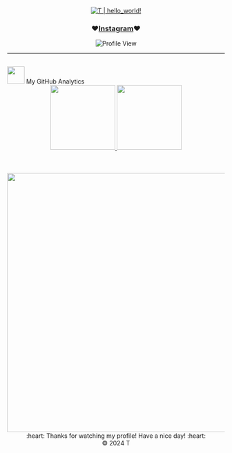 <p align="center">
  <a href="https://github.com/TS0906">
    <img src="https://readme-typing-svg.herokuapp.com?font=SF+Mono&size=30&duration=2311&pause=500&color=80cbc4&center=true&vCenter=true&width=500&height=50&lines=%F0%9F%91%8B+Hello+World+!+;I'm+T" alt="T | hello_world!" />
  </a>
</p> 

<h3 align="center">♥️<a href="https://www.instagram.com/lht.0906/">Instagram</a>♥️</h3>  

<p align="center">
  <img src="https://visitcount.itsvg.in/api?id=TS0906&icon=0&color=0" alt="Profile View" />
</p>

---

### <h2 align="center"> 
  <img src="https://media0.giphy.com/media/cNZqrH5IzOG0xrlWks/giphy.gif?cid=ecf05e47map255q427en9uprqc1sb0unjq5k4fnqg5pmhhs4&rid=giphy.gif&ct=s" width="40px" height="40px"> 
  My GitHub Analytics 
</h2> 

<div align="center">
  <a href="https://github.com/TS0906">
    <img height="150em" src="https://github-stats.agentbot.xyz/api/top-langs/?username=TS0906&theme=tokyonight&layout=compact" />
    <img height="150em" src="https://github-readme-stats.vercel.app/api?username=TS0906&theme=radical&hide_border=false&include_all_commits=false&count_private=true" />
    <br></br><br></br>
    <img width="600em" src="https://github-readme-activity-graph.vercel.app/graph?username=TS0906&theme=tokyo-night" />
  </a>
</div>

<div align="center">
  :heart: Thanks for watching my profile! Have a nice day! :heart: <br/>
  &copy; 2024 T
</div>
